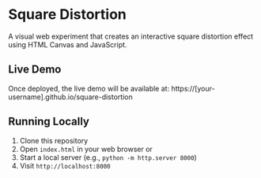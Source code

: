 # Square Distortion

A visual web experiment that creates an interactive square distortion effect using HTML Canvas and JavaScript.

## Live Demo
Once deployed, the live demo will be available at: https://[your-username].github.io/square-distortion

## Running Locally
1. Clone this repository
2. Open `index.html` in your web browser
   or
3. Start a local server (e.g., `python -m http.server 8000`)
4. Visit `http://localhost:8000`
